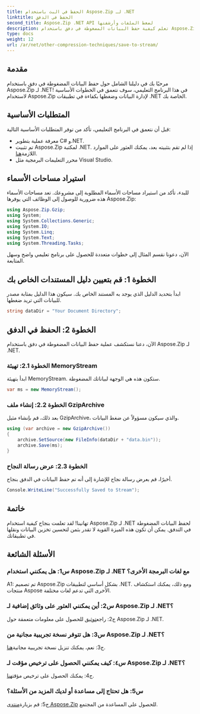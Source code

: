 ```yaml
---
title: الحفظ في البث باستخدام Aspose.Zip لـ .NET
linktitle: الحفظ في الدفق
second_title: Aspose.Zip .NET API لضغط الملفات وأرشفتها
description: تعلم كيفية حفظ البيانات المضغوطة في دفق باستخدام Aspose.Zip لـ .NET. عزز مهاراتك في تطوير .NET باستخدام هذا الدليل المفصّل خطوة بخطوة.
type: docs
weight: 12
url: /ar/net/other-compression-techniques/save-to-stream/
---
```

## مقدمة

مرحبًا بك في دليلنا الشامل حول حفظ البيانات المضغوطة في دفق باستخدام Aspose.Zip لـ .NET! في هذا البرنامج التعليمي، سوف نتعمق في الخطوات الأساسية لاستخدام Aspose.Zip لإدارة البيانات وضغطها بكفاءة في تطبيقات .NET الخاصة بك.

## المتطلبات الأساسية

قبل أن نتعمق في البرنامج التعليمي، تأكد من توفر المتطلبات الأساسية التالية:

- معرفة عملية بتطوير C# و.NET.
-  تم تثبيت Aspose.Zip لمكتبة .NET. إذا لم تقم بتثبيته بعد، يمكنك العثور على الموارد اللازمة[هنا](https://releases.aspose.com/zip/net/).
- محرر التعليمات البرمجية مثل Visual Studio.

## استيراد مساحات الأسماء

للبدء، تأكد من استيراد مساحات الأسماء المطلوبة إلى مشروعك. تعد مساحات الأسماء هذه ضرورية للوصول إلى الوظائف التي يوفرها Aspose.Zip:

```csharp
using Aspose.Zip.Gzip;
using System;
using System.Collections.Generic;
using System.IO;
using System.Linq;
using System.Text;
using System.Threading.Tasks;
```

الآن، دعونا نقسم المثال إلى خطوات متعددة للحصول على برنامج تعليمي واضح وسهل المتابعة.

## الخطوة 1: قم بتعيين دليل المستندات الخاص بك

ابدأ بتحديد الدليل الذي يوجد به المستند الخاص بك. سيكون هذا الدليل بمثابة مصدر للبيانات التي تريد ضغطها.

```csharp
string dataDir = "Your Document Directory";
```

## الخطوة 2: الحفظ في الدفق

الآن، دعنا نستكشف عملية حفظ البيانات المضغوطة في دفق باستخدام Aspose.Zip لـ .NET.

### الخطوة 2.1: تهيئة MemoryStream

ابدأ بتهيئة MemoryStream. ستكون هذه هي الوجهة لبياناتك المضغوطة.

```csharp
var ms = new MemoryStream();
```

### الخطوة 2.2: إنشاء ملف GzipArchive

بعد ذلك، قم بإنشاء مثيل GzipArchive، والذي سيكون مسؤولاً عن ضغط البيانات.

```csharp
using (var archive = new GzipArchive())
{
    archive.SetSource(new FileInfo(dataDir + "data.bin"));
    archive.Save(ms);
}
```

### الخطوة 2.3: عرض رسالة النجاح

أخيرًا، قم بعرض رسالة نجاح للإشارة إلى أنه تم حفظ البيانات في الدفق بنجاح.

```csharp
Console.WriteLine("Successfully Saved to Stream");
```

## خاتمة

تهانينا! لقد تعلمت بنجاح كيفية استخدام Aspose.Zip لـ .NET لحفظ البيانات المضغوطة في التدفق. يمكن أن تكون هذه الميزة القوية لا تقدر بثمن لتحسين تخزين البيانات ونقلها في تطبيقاتك.

## الأسئلة الشائعة

### س1: هل يمكنني استخدام Aspose.Zip لـ .NET مع لغات البرمجة الأخرى؟

A1: تم تصميم Aspose.Zip بشكل أساسي لتطبيقات .NET. ومع ذلك، يمكنك استكشاف منتجات Aspose الأخرى التي تدعم لغات مختلفة.

### س2: أين يمكنني العثور على وثائق إضافية لـ Aspose.Zip لـ .NET؟

 ج2: راجع[توثيق](https://reference.aspose.com/zip/net/) للحصول على معلومات متعمقة حول Aspose.Zip لـ .NET.

### س3: هل تتوفر نسخة تجريبية مجانية من Aspose.Zip لـ .NET؟

 ج3: نعم، يمكنك تنزيل نسخة تجريبية مجانية[هنا](https://releases.aspose.com/).

### س٤: كيف يمكنني الحصول على ترخيص مؤقت لـ Aspose.Zip لـ .NET؟

 ج4: يمكنك الحصول على ترخيص مؤقت[هنا](https://purchase.aspose.com/temporary-license/).

### س5: هل تحتاج إلى مساعدة أو لديك المزيد من الأسئلة؟

 ج5: قم بزيارة[منتدى Aspose.Zip](https://forum.aspose.com/c/zip/37) للحصول على المساعدة من المجتمع.